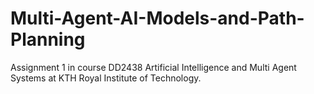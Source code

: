 # Multi-Agent-AI-Models-and-Path-Planning
Assignment 1 in course DD2438 Artificial Intelligence and Multi Agent Systems at KTH Royal Institute of Technology.
